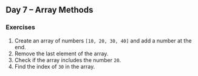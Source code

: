 ## Day 7 – Array Methods

### Exercises
1. Create an array of numbers `[10, 20, 30, 40]` and add a number at the end.
2. Remove the last element of the array.
3. Check if the array includes the number `20`.
4. Find the index of `30` in the array.
